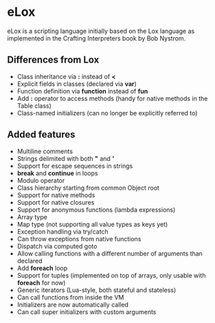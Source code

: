 eLox
====

eLox is a scripting language initially based on the Lox language as implemented in the Crafting Interpreters book by Bob Nystrom.

Differences from Lox
--------------------

* Class inheritance via **:** instead of **<**
* Explicit fields in classes (declared via **var**)
* Function definition via **function** instead of **fun**
* Add **:** operator to access methods (handy for native methods in the Table class)
* Class-named initializers (can no longer be explicitly referred to)

Added features
--------------

* Multiline comments
* Strings delimited with both **"** and **'**
* Support for escape sequences in strings
* **break** and **continue** in loops
* Modulo operator
* Class hierarchy starting from common Object root
* Support for native methods
* Support for native closures
* Support for anonymous functions (lambda expressions)
* Array type
* Map type (not supporting all value types as keys yet)
* Exception handling via try/catch
* Can throw exceptions from native functions
* Dispatch via computed goto
* Allow calling functions with a different number of arguments than declared
* Add **foreach** loop
* Support for tuples (implemented on top of arrays, only usable with **foreach** for now)
* Generic iterators (Lua-style, both stateful and stateless)
* Can call functions from inside the VM
* Initializers are now automatically called
* Can call super initializers with custom arguments